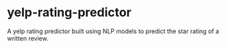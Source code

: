 # yelp-rating-predictor
A yelp rating predictor built using NLP models to predict the star rating of a written review.

